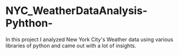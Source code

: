 # NYC_WeatherDataAnalysis-Pyhthon-
In this project I analyzed New York City's Weather data using various libraries of python and came out with a lot of insights.
